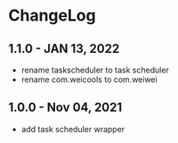 # ChangeLog

## 1.1.0 - JAN 13, 2022

- rename taskscheduler to task scheduler
- rename com.weicools to com.weiwei

## 1.0.0 - Nov 04, 2021

- add task scheduler wrapper
